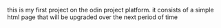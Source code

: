 this is my first project on the odin project platform. it consists of a simple html page that will be upgraded over the next period of time
